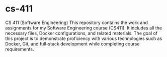 # cs-411
CS 411 (Software Engineering)
This repository contains the work and assignments for my Software Engineering course (CS411). It includes all the necessary files, Docker configurations, and related materials. The goal of this project is to demonstrate proficiency with various technologies such as Docker, Git, and full-stack development while completing course requirements.
